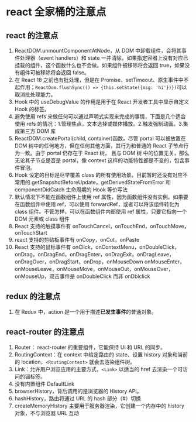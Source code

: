 # react 全家桶的注意点

## react 的注意点

1. ReactDOM.unmountComponentAtNode，从 DOM 中卸载组件，会将其事件处理器（event handlers）和 state 一并清除。如果指定容器上没有对应已挂载的组件，这个函数什么也不会做。如果组件被移除将会返回 true，如果没有组件可被移除将会返回 false。
2. 在 React 18 之前也有批处理，但是在 Promise、setTimeout、原生事件中不起作用；`ReactDom.flushSync(() => {this.setState({msg: 'hi'})})`可以取消批处理能力。
3. Hook 中的 useDebugValue 的作用是用于在 React 开发者工具中显示自定义 Hook 的标签。
4. 避免使用 refs 来做任何可以通过声明式实现来完成的事情，下面是几个适合使用 refs 的情况：1.管理焦点，文本选择或媒体播放。2.触发强制动画。3.集成第三方 DOM 库
5. ReactDOM.createPortal(child, container)函数。尽管 portal 可以被放置在 DOM 树中的任何地方，但在任何其他方面，其行为和普通的 React 子节点行为一致。由于 portal 仍存在于 React 树， 且与 DOM 树 中的位置无关，那么无论其子节点是否是 portal，像 context 这样的功能特性都是不变的，包含事件冒泡。
6. Hook 设定的目标是尽早覆盖 class 的所有使用场景。目前暂时还没有对应不常用的 getSnapshotBeforeUpdate，getDerivedStateFromError 和 componentDidCatch 生命周期的 Hook 等价写法
7. 默认情况下不能在函数组件上使用 ref 属性，因为函数组件没有实例。如果要在函数组件中使用 ref，可以使用 forwardRef，或者可以将该组件转化为 class 组件。不管怎样，可以在函数组件内部使用 ref 属性，只要它指向一个 DOM 元素或 class 组件
8. React 支持的触摸事件有 onTouchCancel，onTouchEnd，onTouchMove，onTouchStart
9. react 支持的剪贴板事件有 onCopy，onCut，onPaste
10. React 支持的鼠标事件有 onClick，onContextMenu，onDoubleClick，onDrag，onDragEnd，onDragEnter，onDragExit，onDragLeave，onDragOver，onDragStart，onDrop，onMouseDown onMouseEnter，onMouseLeave，onMouseMove，onMouseOut，onMouseOver，onMouseUp，双击事件是 onDoubleClick 而非 onDblclick

## redux 的注意点

1. 在 Redux 中，action 是一个用于描述**已发生事件**的普通对象。

## react-router 的注意点

1. Router： react-router 的重要组件，它能保持 UI 和 URL 的同步。
2. RoutingContext：在 context 中给定路由的 state、设置 history 对象和当前的 location，`<RoutingContext>` 就会去渲染组件树。
3. Link：允许用户浏览应用的主要方式，`<Link>` 以适当的 href 去渲染一个可访问的锚标签。
4. 没有内置组件 DefaultLink
5. browserHistory，背后调用的是浏览器的 History API。
6. hashHistory，路由将通过 URL 的 hash 部分（#）切换
7. createMemoryHistory 主要用于服务器渲染，它创建一个内存中的 history 对象，不与浏览器 URL 互动
